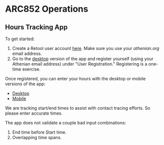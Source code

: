 # ARC852 Operations

## Hours Tracking App

To get started:

1. Create a Retool user account [here](https://login.retool.com/auth/signup). Make sure you use your *athenian.org*
   email address.
2. Go to the [desktop](https://arc852.retool.com/apps/9ce8de80-23e6-11ec-9300-8b0f50e651e0/User%20Registration#)
   version of the app and register yourself (using your Athenian email address) under "User Registration." Registering
   is a one-time exercise.

Once registered, you can enter your hours with the desktop or mobile versions of the app:

* [Desktop](https://arc852.retool.com/apps/Hours%20Tracker)
* [Mobile](https://arc852.retool.com/apps/Mobile%20Hours%20Tracker)

We are tracking start/end times to assist with contact tracing efforts. So please enter accurate times.

The app does not validate a couple bad input combinations:

1. End time before Start time.
2. Overlapping time spans. 


